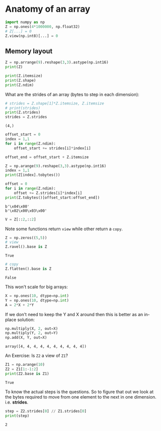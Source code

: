 # Anatomy of an array


```python
import numpy as np
Z = np.ones(4*1000000, np.float32)
# Z[...] = 0
Z.view(np.int8)[...] = 0
```




## Memory layout

```py
Z = np.arrange(9).reshape(3,3).astype(np.int16)
print(Z)

print(Z.itemsize)
print(Z.shape)
print(Z.ndim)
```

What are the strides of an array (bytes to step in each dimension):


```python
# strides = Z.shape[1]*Z.itemsize, Z.itemsize
# print(strides)
print(Z.strides)
strides = Z.strides
```

```
(4,)
```




```python
offset_start = 0
index = 1,1
for i in range(Z.ndim):
    offset_start += strides[i]*index[i]

offset_end = offset_start + Z.itemsize
```




```python
Z = np.arange(9).reshape(3,3).astype(np.int16)
index = 1,1
print(Z[index].tobytes())

offset = 0
for i in range(Z.ndim):
    offset += Z.strides[i]*index[i]
print(Z.tobytes()[offset_start:offset_end])
```

```
b'\x04\x00'
b'\x02\x00\x03\x00'
```



```py
V = Z[::2,::2]
```

Note some functions return `view` while other return a `copy`.

```python
Z = np.zeros((5,5))
# view
Z.ravel().base is Z
```

```
True
```




```python
# copy
Z.flatten().base is Z
```

```
False
```



This won't scale for big arrays:


```python
X = np.ones(10, dtype=np.int)
Y = np.ones(10, dtype=np.int)
A = 2*X + 2*Y
```



If we don't need to keep the Y and X around then this is better as an in-place solution:

```python
np.multiply(X, 2, out=X)
np.multiply(Y, 2, out=Y)
np.add(X, Y, out=X)
```

```
array([4, 4, 4, 4, 4, 4, 4, 4, 4, 4])
```



An Exercise: Is `Z2` a view of `Z1`?


```python
Z1 = np.arange(10)
Z2 = Z1[1:-1:2]
print(Z2.base is Z1)
```

```
True
```



To know the actual steps is the questions. So to figure that out we look at the bytes required to move from one element to the next in one dimension. i.e. **strides**.


```python
step = Z2.strides[0] // Z1.strides[0]
print(step)
```

```
2
```


